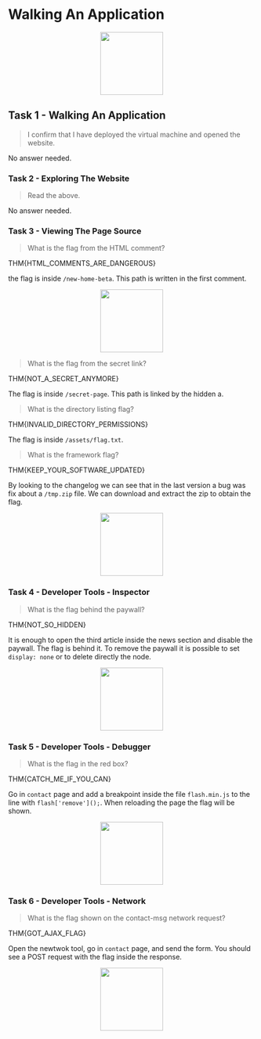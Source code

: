 # Walking An Application

<p align="center">
  <img src={require("./assets/walking-an-application/icon.png").default} width="128" />
</p>

## Task 1 - Walking An Application

> I confirm that I have deployed the virtual machine and opened the website.

No answer needed.

### Task 2 - Exploring The Website

> Read the above.

No answer needed.

### Task 3 - Viewing The Page Source

> What is the flag from the HTML comment?

THM{HTML_COMMENTS_ARE_DANGEROUS}

the flag is inside `/new-home-beta`. This path is written in the first comment.

<p align="center">
  <img src={require("./assets/walking-an-application/source.png").default} width="128" />
</p>

> What is the flag from the secret link?

THM{NOT_A_SECRET_ANYMORE}

The flag is inside `/secret-page`. This path is linked by the hidden a.

> What is the directory listing flag?

THM{INVALID_DIRECTORY_PERMISSIONS}

The flag is inside `/assets/flag.txt`.

> What is the framework flag?

THM{KEEP_YOUR_SOFTWARE_UPDATED}

By looking to the changelog we can see that in the last version a bug was fix about a `/tmp.zip` file.
We can download and extract the zip to obtain the flag.

<p align="center">
  <img src={require("./assets/walking-an-application/framework.png").default} width="128" />
</p>

### Task 4 - Developer Tools - Inspector

> What is the flag behind the paywall?

THM{NOT_SO_HIDDEN}

It is enough to open the third article inside the news section and disable the paywall.
The flag is behind it. To remove the paywall it is possible to set `display: none` or to delete directly the node.

<p align="center">
  <img src={require("./assets/walking-an-application/inspector.png").default} width="128" />
</p>

### Task 5 - Developer Tools - Debugger

> What is the flag in the red box?

THM{CATCH_ME_IF_YOU_CAN}

Go in `contact` page and add a breakpoint inside the file `flash.min.js` to the line with `flash['remove']();`.
When reloading the page the flag will be shown.

<p align="center">
  <img src={require("./assets/walking-an-application/debugger.png").default} width="128" />
</p>

### Task 6 - Developer Tools - Network

> What is the flag shown on the contact-msg network request?

THM{GOT_AJAX_FLAG}

Open the newtwok tool, go in `contact` page, and send the form.
You should see a POST request with the flag inside the response.

<p align="center">
  <img src={require("./assets/walking-an-application/network.png").default} width="128" />
</p>
